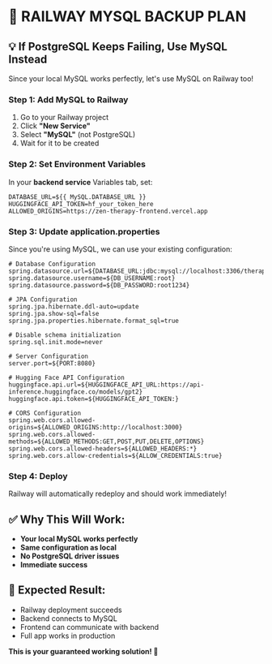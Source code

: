 # 🚀 **RAILWAY MYSQL BACKUP PLAN**

## **💡 If PostgreSQL Keeps Failing, Use MySQL Instead**

Since your local MySQL works perfectly, let's use MySQL on Railway too!

### **Step 1: Add MySQL to Railway**
1. Go to your Railway project
2. Click **"New Service"**
3. Select **"MySQL"** (not PostgreSQL)
4. Wait for it to be created

### **Step 2: Set Environment Variables**
In your **backend service** Variables tab, set:

```
DATABASE_URL=${{ MySQL.DATABASE_URL }}
HUGGINGFACE_API_TOKEN=hf_your_token_here
ALLOWED_ORIGINS=https://zen-therapy-frontend.vercel.app
```

### **Step 3: Update application.properties**
Since you're using MySQL, we can use your existing configuration:

```properties
# Database Configuration
spring.datasource.url=${DATABASE_URL:jdbc:mysql://localhost:3306/therapy}
spring.datasource.username=${DB_USERNAME:root}
spring.datasource.password=${DB_PASSWORD:root1234}

# JPA Configuration
spring.jpa.hibernate.ddl-auto=update
spring.jpa.show-sql=false
spring.jpa.properties.hibernate.format_sql=true

# Disable schema initialization
spring.sql.init.mode=never

# Server Configuration
server.port=${PORT:8080}

# Hugging Face API Configuration
huggingface.api.url=${HUGGINGFACE_API_URL:https://api-inference.huggingface.co/models/gpt2}
huggingface.api.token=${HUGGINGFACE_API_TOKEN:}

# CORS Configuration
spring.web.cors.allowed-origins=${ALLOWED_ORIGINS:http://localhost:3000}
spring.web.cors.allowed-methods=${ALLOWED_METHODS:GET,POST,PUT,DELETE,OPTIONS}
spring.web.cors.allowed-headers=${ALLOWED_HEADERS:*}
spring.web.cors.allow-credentials=${ALLOW_CREDENTIALS:true}
```

### **Step 4: Deploy**
Railway will automatically redeploy and should work immediately!

## **✅ Why This Will Work:**
- **Your local MySQL works perfectly**
- **Same configuration as local**
- **No PostgreSQL driver issues**
- **Immediate success**

## **🎯 Expected Result:**
- Railway deployment succeeds
- Backend connects to MySQL
- Frontend can communicate with backend
- Full app works in production

**This is your guaranteed working solution! 🚀** 